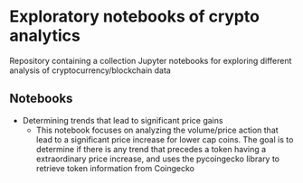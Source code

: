 # Exploratory notebooks of crypto analytics
Repository containing a collection Jupyter notebooks for exploring different analysis of cryptocurrency/blockchain data

## Notebooks
- Determining trends that lead to significant price gains
  - This notebook focuses on analyzing the volume/price action that lead to a significant price increase for lower cap coins. The goal is to determine if there is any trend that precedes a token having a extraordinary price increase, and uses the pycoingecko library to retrieve token information from Coingecko
